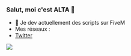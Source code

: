 ### Salut, moi c'est ALTA 👋

- 🔭 Je dev actuellement des scripts sur FiveM
- Mes réseaux :
- [Twitter](https://twitter.com/ALTA_VII)

<img src="https://github-readme-stats.vercel.app/api?username=ALTAVII&&show_icons=true&title_color=ffffff&icon_color=bb2acf&text_color=daf7dc&bg_color=151515">

